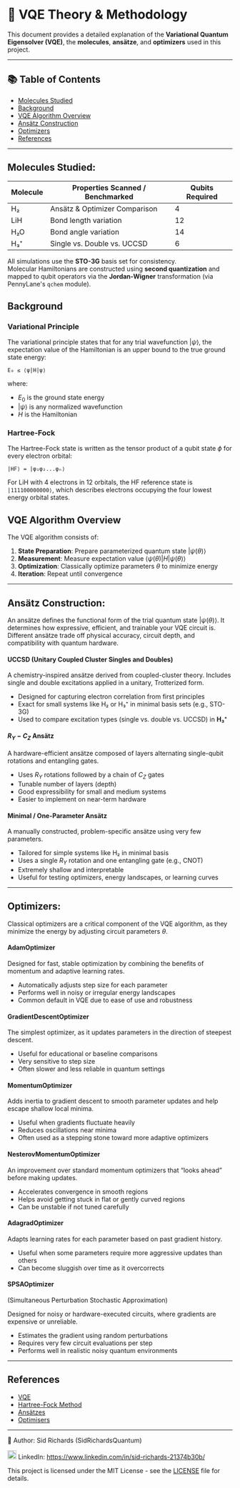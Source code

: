# 🧠 VQE Theory & Methodology

This document provides a detailed explanation of the **Variational Quantum Eigensolver (VQE)**, the **molecules**, **ansätze**, and **optimizers** used in this project.

---

## 📚 Table of Contents

- [Molecules Studied](#molecules-studied)
- [Background](#background)
- [VQE Algorithm Overview](#vqe-algorithm-overview)
- [Ansätz Construction](#ansätz-construction)
- [Optimizers](#optimizers)
- [References](#references)

---

## Molecules Studied:

| Molecule | Properties Scanned / Benchmarked | Qubits Required |
|----------|----------------------------------|-----------------|
|    H₂    |   Ansätz & Optimizer Comparison  |       $4$       |
|    LiH   |      Bond length variation       |       $12$      |
|    H₂O   |      Bond angle variation        |       $14$      |
|    H₃⁺   |   Single vs. Double vs. UCCSD    |       $6$       |

All simulations use the **STO-3G** basis set for consistency.  
Molecular Hamiltonians are constructed using **second quantization** and mapped to qubit operators via the **Jordan-Wigner** transformation (via PennyLane's `qchem` module).

## Background

### Variational Principle

The variational principle states that for any trial wavefunction $|\psi⟩$, the expectation value of the Hamiltonian is an upper bound to the true ground state energy:
```
E₀ ≤ ⟨ψ|H|ψ⟩
```
where:
- $E_0$ is the ground state energy
- $|\psi⟩$ is any normalized wavefunction
- $H$ is the Hamiltonian

### Hartree-Fock

The Hartree-Fock state is written as the tensor product of a qubit state $\phi$ for every electron orbital:
```
|HF⟩ = |φ₁φ₂...φₙ⟩
```
For LiH with $4$ electrons in $12$ orbitals, the HF reference state is ```|111100000000⟩```, which describes electrons occupying the four lowest energy orbital states.

## VQE Algorithm Overview

The VQE algorithm consists of:
1. **State Preparation**: Prepare parameterized quantum state $|\psi(\theta)⟩$
2. **Measurement**: Measure expectation value $⟨\psi(\theta)| H |\psi(\theta)⟩$
3. **Optimization**: Classically optimize parameters $\theta$ to minimize energy
4. **Iteration**: Repeat until convergence

---

## Ansätz Construction:

An ansätze defines the functional form of the trial quantum state $|\psi(\theta)⟩$.
It determines how expressive, efficient, and trainable your VQE circuit is.
Different ansätze trade off physical accuracy, circuit depth, and compatibility with quantum hardware.

#### UCCSD (Unitary Coupled Cluster Singles and Doubles)

A chemistry-inspired ansätze derived from coupled-cluster theory. Includes single and double excitations applied in a unitary, Trotterized form.

- Designed for capturing electron correlation from first principles
- Exact for small systems like H₂ or H₃⁺ in minimal basis sets (e.g., STO-3G)
- Used to compare excitation types (single vs. double vs. UCCSD) in **H₃⁺**

#### $R_Y-C_Z$ Ansätz

A hardware-efficient ansätze composed of layers alternating single-qubit rotations and entangling gates.

- Uses $R_Y$ rotations followed by a chain of $C_Z$ gates
- Tunable number of layers (depth)
- Good expressibility for small and medium systems
- Easier to implement on near-term hardware

#### Minimal / One-Parameter Ansätz

A manually constructed, problem-specific ansätze using very few parameters.

- Tailored for simple systems like H₂ in minimal basis
- Uses a single $R_Y$ rotation and one entangling gate (e.g., CNOT)
- Extremely shallow and interpretable
- Useful for testing optimizers, energy landscapes, or learning curves

---

## Optimizers:

Classical optimizers are a critical component of the VQE algorithm, as they minimize the energy by adjusting circuit parameters $\theta$.

#### AdamOptimizer

Designed for fast, stable optimization by combining the benefits of momentum and adaptive learning rates.
- Automatically adjusts step size for each parameter
- Performs well in noisy or irregular energy landscapes
- Common default in VQE due to ease of use and robustness

#### GradientDescentOptimizer

The simplest optimizer, as it updates parameters in the direction of steepest descent.
- Useful for educational or baseline comparisons
- Very sensitive to step size
- Often slower and less reliable in quantum settings

#### MomentumOptimizer

Adds inertia to gradient descent to smooth parameter updates and help escape shallow local minima.
- Useful when gradients fluctuate heavily
- Reduces oscillations near minima
- Often used as a stepping stone toward more adaptive optimizers

#### NesterovMomentumOptimizer

An improvement over standard momentum optimizers that “looks ahead” before making updates.
- Accelerates convergence in smooth regions
- Helps avoid getting stuck in flat or gently curved regions
- Can be unstable if not tuned carefully

#### AdagradOptimizer

Adapts learning rates for each parameter based on past gradient history.
- Useful when some parameters require more aggressive updates than others
- Can become sluggish over time as it overcorrects

#### SPSAOptimizer

(Simultaneous Perturbation Stochastic Approximation)

Designed for noisy or hardware-executed circuits, where gradients are expensive or unreliable.
- Estimates the gradient using random perturbations
- Requires very few circuit evaluations per step
- Performs well in realistic noisy quantum environments

---

## References

- [VQE](https://en.wikipedia.org/wiki/Variational_quantum_eigensolver)
- [Hartree-Fock Method](https://en.wikipedia.org/wiki/Hartree–Fock_method)
- [Ansätzes](https://docs.pennylane.ai/en/stable/code/qml.html)
- [Optimisers](https://docs.pennylane.ai/en/stable/introduction/interfaces.html)

---

📘 Author: Sid Richards (SidRichardsQuantum)

<img src="https://cdn.jsdelivr.net/gh/devicons/devicon/icons/linkedin/linkedin-original.svg" width="20" /> LinkedIn: https://www.linkedin.com/in/sid-richards-21374b30b/

This project is licensed under the MIT License - see the [LICENSE](LICENSE) file for details.

